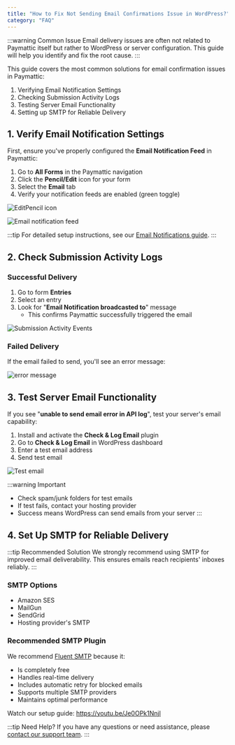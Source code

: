 ```yaml
---
title: "How to Fix Not Sending Email Confirmations Issue in WordPress?"
category: "FAQ"
---
```


:::warning Common Issue
Email delivery issues are often not related to Paymattic itself but rather to WordPress or server configuration. This guide will help you identify and fix the root cause.
:::

This guide covers the most common solutions for email confirmation issues in Paymattic:

1. Verifying Email Notification Settings
2. Checking Submission Activity Logs
3. Testing Server Email Functionality
4. Setting up SMTP for Reliable Delivery

## 1. Verify Email Notification Settings

First, ensure you've properly configured the **Email Notification Feed** in Paymattic:

1. Go to **All Forms** in the Paymattic navigation
2. Click the **Pencil/Edit** icon for your form
3. Select the **Email** tab
4. Verify your notification feeds are enabled (green toggle)

![EditPencil icon](/images/faq/how-to-fix-not-sending-email-confirmations-issue-in-wordpress-with-paymattic/EditPencil-icon-of-a-specific-form-2-scaled.webp)

![Email notification feed](/images/faq/how-to-fix-not-sending-email-confirmations-issue-in-wordpress-with-paymattic/enabled-email-notification-feed-scaled.webp)

:::tip
For detailed setup instructions, see our [Email Notifications guide](../email-notification-settings/how-to-setup-email-notifications-in-paymattic-wordpress-plugin.md).
:::

## 2. Check Submission Activity Logs

### Successful Delivery
1. Go to form **Entries**
2. Select an entry
3. Look for "**Email Notification broadcasted to**" message
   - This confirms Paymattic successfully triggered the email

![Submission Activity Events](/images/faq/how-to-fix-not-sending-email-confirmations-issue-in-wordpress-with-paymattic/add1-1.png)

### Failed Delivery
If the email failed to send, you'll see an error message:

![error message](/images/faq/how-to-fix-not-sending-email-confirmations-issue-in-wordpress-with-paymattic/add2-1.png)

## 3. Test Server Email Functionality

If you see "**unable to send email error in API log**", test your server's email capability:

1. Install and activate the **Check & Log Email** plugin
2. Go to **Check & Log Email** in WordPress dashboard
3. Enter a test email address
4. Send test email

![Test email](/images/faq/how-to-fix-not-sending-email-confirmations-issue-in-wordpress-with-paymattic/Test-email-1024x663.png)

:::warning Important
- Check spam/junk folders for test emails
- If test fails, contact your hosting provider
- Success means WordPress can send emails from your server
:::

## 4. Set Up SMTP for Reliable Delivery

:::tip Recommended Solution
We strongly recommend using SMTP for improved email deliverability. This ensures emails reach recipients' inboxes reliably.
:::

### SMTP Options
- Amazon SES
- MailGun
- SendGrid
- Hosting provider's SMTP

### Recommended SMTP Plugin
We recommend [Fluent SMTP](https://wordpress.org/plugins/fluent-smtp/) because it:
- Is completely free
- Handles real-time delivery
- Includes automatic retry for blocked emails
- Supports multiple SMTP providers
- Maintains optimal performance

Watch our setup guide:
https://youtu.be/Je0OPk1NnjI 

:::tip Need Help?
If you have any questions or need assistance, please [contact our support team](https://wpmanageninja.com/support-tickets/).
:::
